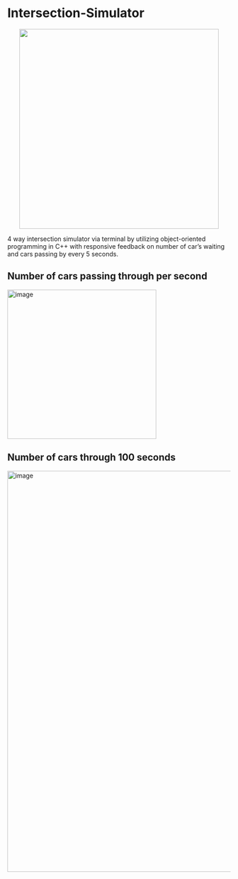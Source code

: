 # Intersection-Simulator
<div align="center">
<img src="https://user-images.githubusercontent.com/113214527/192134050-557c679f-b60a-4234-8452-a9dd66bc6cd3.gif" width="450"/>
</div>

4 way intersection simulator via terminal by utilizing object-oriented programming in C++ with responsive feedback on number of car’s waiting and cars passing by every 5 seconds.

## Number of cars passing through per second 

<img width="336" alt="image" src="https://user-images.githubusercontent.com/113214527/192161674-11fefb6f-a0b9-4222-8097-655746ac0cfb.png">

## Number of cars through 100 seconds

<img width="903" alt="image" src="https://user-images.githubusercontent.com/113214527/192134131-55cb9338-d011-4b99-bc83-a84591a35382.png">
